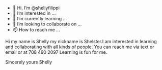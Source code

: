 - 👋 Hi, I’m @shellyfilippi
- 👀 I’m interested in ...
- 🌱 I’m currently learning ...
- 💞️ I’m looking to collaborate on ...
- 📫 How to reach me ...

<!---
shellyfilippi/shellyfilippi is a ✨ special ✨ repository because its `README.md` (this file) appears on your GitHub profile.
You can click the Preview link to take a look at your changes.
--->
Hi my name is Shelly my nickname is Shelster.I am interested in learning and collaborating with all kinds of people.
You can reach me via text or email or at 708 490 2097
Learning is fun for me.


Sincerely yours Shelly
